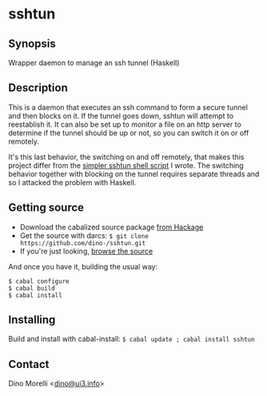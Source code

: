 # sshtun


## Synopsis

Wrapper daemon to manage an ssh tunnel (Haskell)


## Description

This is a daemon that executes an ssh command to form a secure
tunnel and then blocks on it. If the tunnel goes down, sshtun will
attempt to reestablish it. It can also be set up to monitor a file
on an http server to determine if the tunnel should be up or not,
so you can switch it on or off remotely.

It's this last behavior, the switching on and off remotely, that makes this
project differ from the [simpler sshtun shell
script](https://github.com/dino-/scripts/blob/master/sshtun) I wrote. The
switching behavior together with blocking on the tunnel requires separate
threads and so I attacked the problem with Haskell.


## Getting source

- Download the cabalized source package [from Hackage](http://hackage.haskell.org/package/sshtun)
- Get the source with darcs: `$ git clone https://github.com/dino-/sshtun.git`
- If you're just looking, [browse the source](https://github.com/dino-/sshtun)

And once you have it, building the usual way:

    $ cabal configure
    $ cabal build
    $ cabal install


## Installing

Build and install with cabal-install:
  `$ cabal update ; cabal install sshtun`


## Contact

Dino Morelli <[dino@ui3.info](mailto:dino@ui3.info)>
